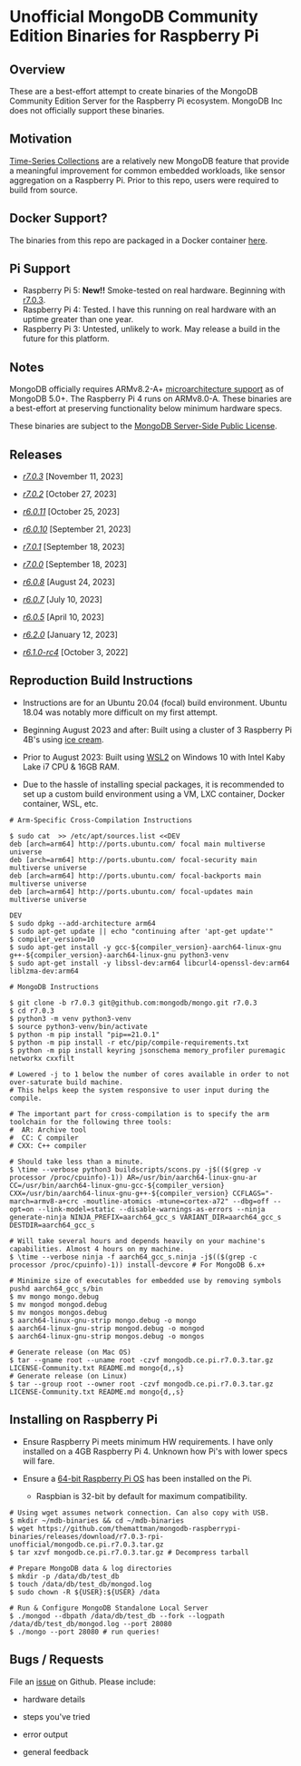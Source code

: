 # Unofficial MongoDB Community Edition Binaries for Raspberry Pi

## Overview

These are a best-effort attempt to create binaries of the MongoDB Community Edition Server for the Raspberry Pi ecosystem. MongoDB Inc does not officially support these binaries.

## Motivation

[Time-Series Collections](https://www.mongodb.com/docs/v6.0/core/timeseries-collections/) are a relatively new MongoDB feature that provide a meaningful improvement for common embedded workloads, like sensor aggregation on a Raspberry Pi. Prior to this repo, users were required to build from source.

## Docker Support?

The binaries from this repo are packaged in a Docker container [here](https://github.com/themattman/mongodb-raspberrypi-docker).

## Pi Support

* Raspberry Pi 5: **New!!** Smoke-tested on real hardware. Beginning with [r7.0.3](https://github.com/themattman/mongodb-raspberrypi-binaries/releases/tag/r7.0.3-rpi-unofficial).
* Raspberry Pi 4: Tested. I have this running on real hardware with an uptime greater than one year.
* Raspberry Pi 3: Untested, unlikely to work. May release a build in the future for this platform.

## Notes

MongoDB officially requires ARMv8.2-A+ [microarchitecture support](https://www.mongodb.com/docs/manual/administration/production-notes/#std-label-prod-notes-platform-considerations) as of MongoDB 5.0+. The Raspberry Pi 4 runs on ARMv8.0-A. These binaries are a best-effort at preserving functionality below minimum hardware specs.

These binaries are subject to the [MongoDB Server-Side Public License](https://github.com/mongodb/mongo/blob/r7.0.3/LICENSE-Community.txt).

## Releases

- [_r7.0.3_](https://github.com/themattman/mongodb-raspberrypi-binaries/releases/tag/r7.0.3-rpi-unofficial) [November 11, 2023]

- [_r7.0.2_](https://github.com/themattman/mongodb-raspberrypi-binaries/releases/tag/r7.0.2-rpi-unofficial) [October 27, 2023]

- [_r6.0.11_](https://github.com/themattman/mongodb-raspberrypi-binaries/releases/tag/r6.0.11-rpi-unofficial) [October 25, 2023]

- [_r6.0.10_](https://github.com/themattman/mongodb-raspberrypi-binaries/releases/tag/r6.0.10-rpi-unofficial) [September 21, 2023]

- [_r7.0.1_](https://github.com/themattman/mongodb-raspberrypi-binaries/releases/tag/r7.0.1-rpi-unofficial) [September 18, 2023]

- [_r7.0.0_](https://github.com/themattman/mongodb-raspberrypi-binaries/releases/tag/r7.0.0-rpi-unofficial) [September 18, 2023]

- [_r6.0.8_](https://github.com/themattman/mongodb-raspberrypi-binaries/releases/tag/r6.0.8-rpi-unofficial) [August 24, 2023]

- [_r6.0.7_](https://github.com/themattman/mongodb-raspberrypi-binaries/releases/tag/r6.0.7-rpi-unofficial) [July 10, 2023]

- [_r6.0.5_](https://github.com/themattman/mongodb-raspberrypi-binaries/releases/tag/r6.0.5-rpi-unofficial) [April 10, 2023]

- [_r6.2.0_](https://github.com/themattman/mongodb-raspberrypi-binaries/releases/tag/r6.2.0-rpi-unofficial) [January 12, 2023]

- [_r6.1.0-rc4_](https://github.com/themattman/mongodb-raspberrypi-binaries/releases/tag/r6.1.0-rc4-rpi-unofficial) [October 3, 2022]


## Reproduction Build Instructions

- Instructions are for an Ubuntu 20.04 (focal) build environment. Ubuntu 18.04 was notably more difficult on my first attempt.

- Beginning August 2023 and after: Built using a cluster of 3 Raspberry Pi 4B's using [ice cream](https://github.com/icecc/icecream).

- Prior to August 2023: Built using [WSL2](https://learn.microsoft.com/en-us/windows/wsl/about) on Windows 10 with Intel Kaby Lake i7 CPU & 16GB RAM.

- Due to the hassle of installing special packages, it is recommended to set up a custom build environment using a VM, LXC container, Docker container, WSL, etc.

```
# Arm-Specific Cross-Compilation Instructions

$ sudo cat  >> /etc/apt/sources.list <<DEV
deb [arch=arm64] http://ports.ubuntu.com/ focal main multiverse universe
deb [arch=arm64] http://ports.ubuntu.com/ focal-security main multiverse universe
deb [arch=arm64] http://ports.ubuntu.com/ focal-backports main multiverse universe
deb [arch=arm64] http://ports.ubuntu.com/ focal-updates main multiverse universe

DEV
$ sudo dpkg --add-architecture arm64
$ sudo apt-get update || echo "continuing after 'apt-get update'"
$ compiler_version=10
$ sudo apt-get install -y gcc-${compiler_version}-aarch64-linux-gnu g++-${compiler_version}-aarch64-linux-gnu python3-venv
$ sudo apt-get install -y libssl-dev:arm64 libcurl4-openssl-dev:arm64 liblzma-dev:arm64

# MongoDB Instructions

$ git clone -b r7.0.3 git@github.com:mongodb/mongo.git r7.0.3
$ cd r7.0.3
$ python3 -m venv python3-venv
$ source python3-venv/bin/activate
$ python -m pip install "pip==21.0.1"
$ python -m pip install -r etc/pip/compile-requirements.txt
$ python -m pip install keyring jsonschema memory_profiler puremagic networkx cxxfilt

# Lowered -j to 1 below the number of cores available in order to not over-saturate build machine.
# This helps keep the system responsive to user input during the compile.

# The important part for cross-compilation is to specify the arm toolchain for the following three tools:
#  AR: Archive tool
#  CC: C compiler
# CXX: C++ compiler

# Should take less than a minute.
$ \time --verbose python3 buildscripts/scons.py -j$(($(grep -v processor /proc/cpuinfo)-1)) AR=/usr/bin/aarch64-linux-gnu-ar CC=/usr/bin/aarch64-linux-gnu-gcc-${compiler_version} CXX=/usr/bin/aarch64-linux-gnu-g++-${compiler_version} CCFLAGS="-march=armv8-a+crc -moutline-atomics -mtune=cortex-a72" --dbg=off --opt=on --link-model=static --disable-warnings-as-errors --ninja generate-ninja NINJA_PREFIX=aarch64_gcc_s VARIANT_DIR=aarch64_gcc_s DESTDIR=aarch64_gcc_s

# Will take several hours and depends heavily on your machine's capabilities. Almost 4 hours on my machine.
$ \time --verbose ninja -f aarch64_gcc_s.ninja -j$(($(grep -c processor /proc/cpuinfo)-1)) install-devcore # For MongoDB 6.x+

# Minimize size of executables for embedded use by removing symbols
pushd aarch64_gcc_s/bin
$ mv mongo mongo.debug
$ mv mongod mongod.debug
$ mv mongos mongos.debug
$ aarch64-linux-gnu-strip mongo.debug -o mongo
$ aarch64-linux-gnu-strip mongod.debug -o mongod
$ aarch64-linux-gnu-strip mongos.debug -o mongos

# Generate release (on Mac OS)
$ tar --gname root --uname root -czvf mongodb.ce.pi.r7.0.3.tar.gz LICENSE-Community.txt README.md mongo{d,,s}
# Generate release (on Linux)
$ tar --group root --owner root -czvf mongodb.ce.pi.r7.0.3.tar.gz LICENSE-Community.txt README.md mongo{d,,s}
```

## Installing on Raspberry Pi

- Ensure Raspberry Pi meets minimum HW requirements. I have only installed on a 4GB Raspberry Pi 4. Unknown how Pi's with lower specs will fare.

- Ensure a [64-bit Raspberry Pi OS](https://www.raspberrypi.com/software/operating-systems/) has been installed on the Pi.

  - Raspbian is 32-bit by default for maximum compatibility.

```
# Using wget assumes network connection. Can also copy with USB.
$ mkdir ~/mdb-binaries && cd ~/mdb-binaries
$ wget https://github.com/themattman/mongodb-raspberrypi-binaries/releases/download/r7.0.3-rpi-unofficial/mongodb.ce.pi.r7.0.3.tar.gz
$ tar xzvf mongodb.ce.pi.r7.0.3.tar.gz # Decompress tarball

# Prepare MongoDB data & log directories
$ mkdir -p /data/db/test_db
$ touch /data/db/test_db/mongod.log
$ sudo chown -R ${USER}:${USER} /data

# Run & Configure MongoDB Standalone Local Server
$ ./mongod --dbpath /data/db/test_db --fork --logpath /data/db/test_db/mongod.log --port 28080
$ ./mongo --port 28080 # run queries!
```

## Bugs / Requests

File an [issue](https://github.com/themattman/mongodb-raspberrypi-binaries/issues) on Github. Please include:

- hardware details

- steps you've tried

- error output

- general feedback
